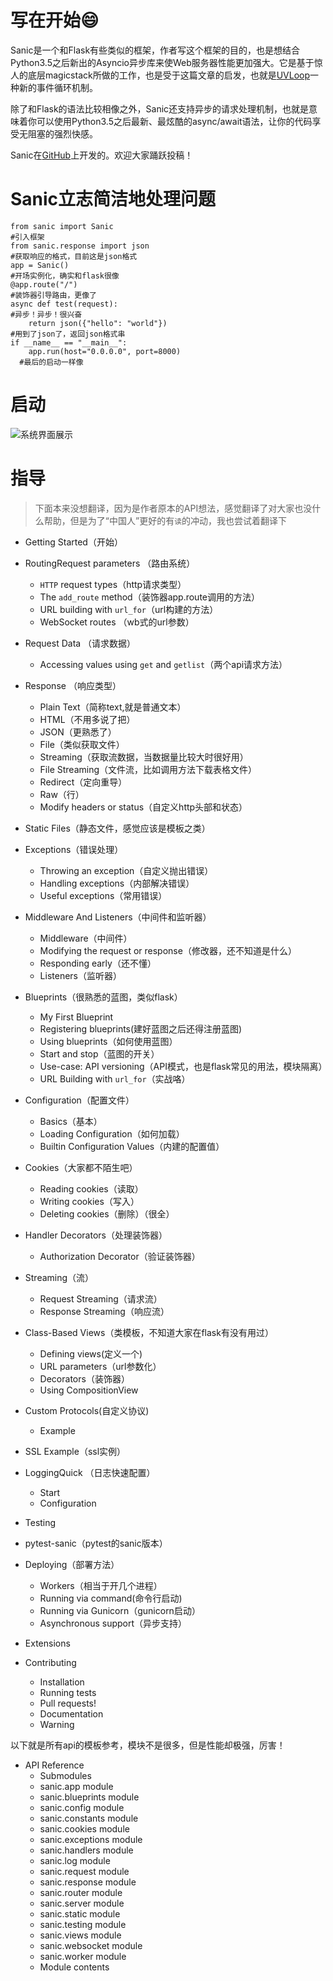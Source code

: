 写在开始:smile:
=====

Sanic是一个和Flask有些类似的框架，作者写这个框架的目的，也是想结合Python3.5之后新出的Asyncio异步库来使Web服务器性能更加强大。它是基于惊人的底层magicstack所做的工作，也是受于这篇文章的启发，也就是[UVLoop](https://magic.io/blog/uvloop-blazing-fast-python-networking/)一种新的事件循环机制。

除了和Flask的语法比较相像之外，Sanic还支持异步的请求处理机制，也就是意味着你可以使用Python3.5之后最新、最炫酷的async/await语法，让你的代码享受无阻塞的强烈快感。

Sanic在[GitHub](https://github.com/channelcat/sanic/)上开发的。欢迎大家踊跃投稿！

Sanic立志简洁地处理问题
====
```
from sanic import Sanic
#引入框架
from sanic.response import json
#获取响应的格式，目前这是json格式
app = Sanic()
#开场实例化，确实和flask很像
@app.route("/")
#装饰器引导路由，更像了
async def test(request):
#异步！异步！很兴奋
    return json({"hello": "world"})
#用到了json了，返回json格式串
if __name__ == "__main__":
    app.run(host="0.0.0.0", port=8000)
  #最后的启动一样像
```

启动
====
![系统界面展示](https://github.com/PythonScientists/sanic_tutorial/blob/master/sanic_img/2017-10-24-052444_1021x989_scrot.png)

指导
====
>下面本来没想翻译，因为是作者原本的API想法，感觉翻译了对大家也没什么帮助，但是为了“中国人”更好的有`读`的冲动，我也尝试着翻译下

* Getting Started（开始）
* RoutingRequest parameters （路由系统）
  * `HTTP` request types（http请求类型）
  * The `add_route` method（装饰器app.route调用的方法）
  * URL building with `url_for`（url构建的方法）
  * WebSocket routes （wb式的url参数）

* Request Data （请求数据） 
    * Accessing values using `get` and `getlist`（两个api请求方法）

* Response （响应类型）
  * Plain Text（简称text,就是普通文本）
  * HTML（不用多说了把）
  * JSON（更熟悉了）
  * File（类似获取文件）
  * Streaming（获取流数据，当数据量比较大时很好用）
  * File Streaming（文件流，比如调用方法下载表格文件）
  * Redirect（定向重导）
  * Raw（行）
  * Modify headers or status（自定义http头部和状态）

* Static Files（静态文件，感觉应该是模板之类）
* Exceptions（错误处理）
  * Throwing an exception（自定义抛出错误）
  * Handling exceptions（内部解决错误）
  * Useful exceptions（常用错误）

* Middleware And Listeners（中间件和监听器）
  * Middleware（中间件）
  * Modifying the request or response（修改器，还不知道是什么）
  * Responding early（还不懂）
  * Listeners（监听器）

* Blueprints（很熟悉的蓝图，类似flask）
  * My First Blueprint
  * Registering blueprints(建好蓝图之后还得注册蓝图)
  * Using blueprints（如何使用蓝图）
  * Start and stop（蓝图的开关）
  * Use-case: API versioning（API模式，也是flask常见的用法，模块隔离）
  * URL Building with `url_for`（实战咯）

* Configuration（配置文件）
  * Basics（基本）
  * Loading Configuration（如何加载）
  * Builtin Configuration Values（内建的配置值）

* Cookies（大家都不陌生吧）
  * Reading cookies（读取）
  * Writing cookies（写入）
  * Deleting cookies（删除）（很全）

* Handler Decorators（处理装饰器）
  * Authorization Decorator（验证装饰器）

* Streaming（流）
  * Request Streaming（请求流）
  * Response Streaming（响应流）

* Class-Based Views（类模板，不知道大家在flask有没有用过）
  * Defining views(定义一个)
  * URL parameters（url参数化）
  * Decorators（装饰器）
  * Using CompositionView

* Custom Protocols(自定义协议)
  * Example

* SSL Example（ssl实例）
* LoggingQuick （日志快速配置）
  * Start
  * Configuration

* Testing
* pytest-sanic（pytest的sanic版本）
* Deploying（部署方法）
  * Workers（相当于开几个进程）
  * Running via command(命令行启动)
  * Running via Gunicorn（gunicorn启动）
  * Asynchronous support（异步支持）

* Extensions
* Contributing
  * Installation
  * Running tests
  * Pull requests!
  * Documentation
  * Warning

以下就是所有api的模板参考，模块不是很多，但是性能却极强，厉害！
* API Reference
  * Submodules
  * sanic.app module
  * sanic.blueprints module
  * sanic.config module
  * sanic.constants module
  * sanic.cookies module
  * sanic.exceptions module
  * sanic.handlers module
  * sanic.log module
  * sanic.request module
  * sanic.response module
  * sanic.router module
  * sanic.server module
  * sanic.static module
  * sanic.testing module
  * sanic.views module
  * sanic.websocket module
  * sanic.worker module
  * Module contents
